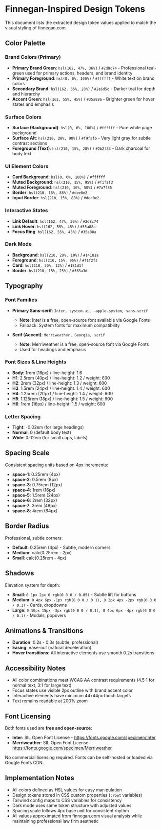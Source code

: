 # Finnegan-Inspired Design Tokens

This document lists the extracted design token values applied to match the visual styling of finnegan.com.

## Color Palette

### Brand Colors (Primary)
- **Primary Brand Green**: `hsl(162, 47%, 36%)` / `#2d8c74` - Professional teal-green used for primary actions, headers, and brand identity
- **Primary Foreground**: `hsl(0, 0%, 100%)` / `#ffffff` - White text on brand colors
- **Secondary Brand**: `hsl(162, 35%, 28%)` / `#2e6d5c` - Darker teal for depth and hierarchy
- **Accent Green**: `hsl(162, 55%, 45%)` / `#35a88a` - Brighter green for hover states and emphasis

### Surface Colors
- **Surface (Background)**: `hsl(0, 0%, 100%)` / `#ffffff` - Pure white page background
- **Surface Alt**: `hsl(210, 20%, 98%)` / `#f9fafb` - Very light gray for subtle contrast sections
- **Foreground (Text)**: `hsl(210, 15%, 20%)` / `#2b2f33` - Dark charcoal for body text

### UI Element Colors
- **Card Background**: `hsl(0, 0%, 100%)` / `#ffffff`
- **Muted Background**: `hsl(210, 15%, 95%)` / `#f1f2f3`
- **Muted Foreground**: `hsl(210, 10%, 50%)` / `#7a7f85`
- **Border**: `hsl(210, 15%, 88%)` / `#dee0e2`
- **Input Border**: `hsl(210, 15%, 88%)` / `#dee0e2`

### Interactive States
- **Link Default**: `hsl(162, 47%, 36%)` / `#2d8c74`
- **Link Hover**: `hsl(162, 55%, 45%)` / `#35a88a`
- **Focus Ring**: `hsl(162, 55%, 45%)` / `#35a88a`

### Dark Mode
- **Background**: `hsl(210, 20%, 10%)` / `#14181a`
- **Foreground**: `hsl(210, 15%, 95%)` / `#f1f2f3`
- **Card**: `hsl(210, 20%, 12%)` / `#181d1f`
- **Border**: `hsl(210, 15%, 25%)` / `#363a3d`

## Typography

### Font Families
- **Primary Sans-serif**: `Inter, system-ui, -apple-system, sans-serif`
  - **Note**: Inter is a free, open-source font available via Google Fonts
  - Fallback: System fonts for maximum compatibility
  
- **Serif (Accent)**: `Merriweather, Georgia, serif`
  - **Note**: Merriweather is a free, open-source font via Google Fonts
  - Used for headings and emphasis

### Font Sizes & Line Heights
- **Body**: 1rem (16px) / line-height: 1.6
- **H1**: 2.5rem (40px) / line-height: 1.2 / weight: 600
- **H2**: 2rem (32px) / line-height: 1.3 / weight: 600
- **H3**: 1.5rem (24px) / line-height: 1.4 / weight: 600
- **H4**: 1.25rem (20px) / line-height: 1.4 / weight: 600
- **H5**: 1.125rem (18px) / line-height: 1.5 / weight: 600
- **H6**: 1rem (16px) / line-height: 1.5 / weight: 600

### Letter Spacing
- **Tight**: -0.02em (for large headings)
- **Normal**: 0 (default body text)
- **Wide**: 0.02em (for small caps, labels)

## Spacing Scale
Consistent spacing units based on 4px increments:
- **space-1**: 0.25rem (4px)
- **space-2**: 0.5rem (8px)
- **space-3**: 0.75rem (12px)
- **space-4**: 1rem (16px)
- **space-5**: 1.5rem (24px)
- **space-6**: 2rem (32px)
- **space-7**: 3rem (48px)
- **space-8**: 4rem (64px)

## Border Radius
Professional, subtle corners:
- **Default**: 0.25rem (4px) - Subtle, modern corners
- **Medium**: calc(0.25rem - 2px)
- **Small**: calc(0.25rem - 4px)

## Shadows
Elevation system for depth:
- **Small**: `0 1px 2px 0 rgb(0 0 0 / 0.05)` - Subtle lift for buttons
- **Medium**: `0 4px 6px -1px rgb(0 0 0 / 0.1), 0 2px 4px -2px rgb(0 0 0 / 0.1)` - Cards, dropdowns
- **Large**: `0 10px 15px -3px rgb(0 0 0 / 0.1), 0 4px 6px -4px rgb(0 0 0 / 0.1)` - Modals, popovers

## Animations & Transitions
- **Duration**: 0.2s - 0.3s (subtle, professional)
- **Easing**: ease-out (natural deceleration)
- **Hover transitions**: All interactive elements use smooth 0.2s transitions

## Accessibility Notes
- All color combinations meet WCAG AA contrast requirements (4.5:1 for normal text, 3:1 for large text)
- Focus states use visible 2px outline with brand accent color
- Interactive elements have minimum 44x44px touch targets
- Text remains readable at 200% zoom

## Font Licensing
Both fonts used are **free and open-source**:
- **Inter**: SIL Open Font License - https://fonts.google.com/specimen/Inter
- **Merriweather**: SIL Open Font License - https://fonts.google.com/specimen/Merriweather

No commercial licensing required. Fonts can be self-hosted or loaded via Google Fonts CDN.

## Implementation Notes
- All colors defined as HSL values for easy manipulation
- Design tokens stored in CSS custom properties (`:root` variables)
- Tailwind config maps to CSS variables for consistency
- Dark mode uses same token structure with adjusted values
- Spacing scale follows 4px base unit for consistent rhythm
- All values approximated from finnegan.com visual analysis while maintaining professional law firm aesthetic
